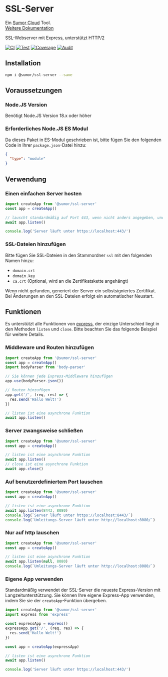 # SSL-Server

Ein [Sumor Cloud](https://sumor.cloud) Tool.  
[Weitere Dokumentation](https://sumor.cloud/ssl-server)

SSL-Webserver mit Express, unterstützt HTTP/2

[![CI](https://github.com/sumor-cloud/ssl-server/actions/workflows/ci.yml/badge.svg)](https://github.com/sumor-cloud/ssl-server/actions/workflows/ci.yml)
[![Test](https://github.com/sumor-cloud/ssl-server/actions/workflows/ut.yml/badge.svg)](https://github.com/sumor-cloud/ssl-server/actions/workflows/ut.yml)
[![Coverage](https://github.com/sumor-cloud/ssl-server/actions/workflows/coverage.yml/badge.svg)](https://github.com/sumor-cloud/ssl-server/actions/workflows/coverage.yml)
[![Audit](https://github.com/sumor-cloud/ssl-server/actions/workflows/audit.yml/badge.svg)](https://github.com/sumor-cloud/ssl-server/actions/workflows/audit.yml)

## Installation

```bash
npm i @sumor/ssl-server --save
```

## Voraussetzungen

### Node.JS Version

Benötigt Node.JS Version 18.x oder höher

### Erforderliches Node.JS ES Modul

Da dieses Paket in ES-Modul geschrieben ist,
bitte fügen Sie den folgenden Code in Ihrer `package.json`-Datei hinzu:

```json
{
  "type": "module"
}
```

## Verwendung

### Einen einfachen Server hosten

```javascript
import createApp from '@sumor/ssl-server'
const app = createApp()

// lauscht standardmäßig auf Port 443, wenn nicht anders angegeben, und leitet 80 auf https 443 um
await app.listen()

console.log('Server läuft unter https://localhost:443/')
```

### SSL-Dateien hinzufügen

Bitte fügen Sie SSL-Dateien in den Stammordner `ssl` mit den folgenden Namen hinzu:

- `domain.crt`
- `domain.key`
- `ca.crt` (Optional, wird an die Zertifikatskette angehängt)

Wenn nicht gefunden, generiert der Server ein selbstsigniertes Zertifikat.  
Bei Änderungen an den SSL-Dateien erfolgt ein automatischer Neustart.

## Funktionen

Es unterstützt alle Funktionen von [express](https://www.npmjs.com/package/express), der einzige Unterschied liegt in den Methoden `listen` und `close`. Bitte beachten Sie das folgende Beispiel für weitere Details.

### Middleware und Routen hinzufügen

```javascript
import createApp from '@sumor/ssl-server'
const app = createApp()
import bodyParser from 'body-parser'

// Sie können jede Express-Middleware hinzufügen
app.use(bodyParser.json())

// Routen hinzufügen
app.get('/', (req, res) => {
  res.send('Hallo Welt!')
})

// listen ist eine asynchrone Funktion
await app.listen()
```

### Server zwangsweise schließen

```javascript
import createApp from '@sumor/ssl-server'
const app = createApp()

// listen ist eine asynchrone Funktion
await app.listen()
// close ist eine asynchrone Funktion
await app.close()
```

### Auf benutzerdefiniertem Port lauschen

```javascript
import createApp from '@sumor/ssl-server'
const app = createApp()

// listen ist eine asynchrone Funktion
await app.listen(8443, 8080)
console.log(`Server läuft unter https://localhost:8443/`)
console.log(`Umleitungs-Server läuft unter http://localhost:8080/`)
```

### Nur auf http lauschen

```javascript
import createApp from '@sumor/ssl-server'
const app = createApp()

// listen ist eine asynchrone Funktion
await app.listen(null, 8080)
console.log(`Umleitungs-Server läuft unter http://localhost:8080/`)
```

### Eigene App verwenden

Standardmäßig verwendet der SSL-Server die neueste Express-Version mit Langzeitunterstützung. Sie können Ihre eigene Express-App verwenden, indem Sie sie der `createApp`-Funktion übergeben.

```javascript
import createApp from '@sumor/ssl-server'
import express from 'express'

const expressApp = express()
expressApp.get('/', (req, res) => {
  res.send('Hallo Welt!')
})

const app = createApp(expressApp)

// listen ist eine asynchrone Funktion
await app.listen()

console.log('Server läuft unter https://localhost:443/')
```
